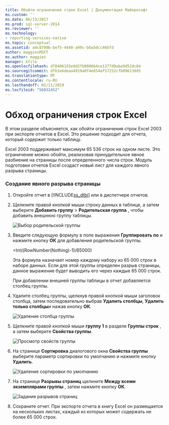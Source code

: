 ```yaml
---
title: Обойти ограничения строк Excel | Документация Майкрософт
ms.custom: ''
ms.date: 06/13/2017
ms.prod: sql-server-2014
ms.reviewer: ''
ms.technology:
- reporting-services-native
ms.topic: conceptual
ms.assetid: a4c8700b-bef5-4440-a99c-bba5dcc46bfd
author: maggiesMSFT
ms.author: maggies
manager: kfile
ms.openlocfilehash: d78406155e9d2fb808664ce1377d0aba9d52dc84
ms.sourcegitcommit: dfb1e6deaa4919a0f4e654af57252cfb09613dd5
ms.translationtype: MT
ms.contentlocale: ru-RU
ms.lasthandoff: 02/11/2019
ms.locfileid: "56032452"
---
```

# <a name="work-around-the-excel-row-limitation"></a>Обход ограничения строк Excel
  В этом разделе объясняется, как обойти ограничения строк Excel 2003 при экспорте отчетов в Excel. Это решение подходит для отчета, который содержит только таблицу.  
  
 Excel 2003 поддерживает максимум 65 536 строк на одном листе. Это ограничение можно обойти, реализовав принудительное явное разбиение на страницы после определенного числа строк. Модуль подготовки отчетов Excel создаст новый лист для каждого явного разрыва страницы.  
  
### <a name="to-create-an-explicit-page-break"></a>Создание явного разрыва страницы  
  
1.  Откройте отчет в [!INCLUDE[ss_dtbi](../../includes/ss-dtbi-md.md)] или в диспетчере отчетов.  
  
2.  Щелкните правой кнопкой мыши строку данных в таблице, а затем выберите **Добавить группу** > **Родительская группа** , чтобы добавить внешнюю группу таблицы.  
  
     ![Выбор родительской группы](../media/datarow-selectparentgroup.png "Выбор родительской группы")  
  
3.  Введите следующую формулу в поле выражения **Группировать по** и нажмите кнопку **ОК** для добавления родительской группы.  
  
     =Int((RowNumber(Nothing)-1)/65000)  
  
     Эта формула назначает номер каждому набору из 65 000 строк в наборе данных. Если для этой группы определен разрыв страницы, данное выражение будет выводить его через каждые 65 000 строк.  
  
     При добавлении внешней группы таблицы в отчет добавляется столбец группы.  
  
4.  Удалите столбец группы, щелкнув правой кнопкой мыши заголовок столбца, затем последовательно выбрав **Удалить столбцы**, **Удалить только столбцы**и нажав кнопку **ОК**.  
  
     ![Удаление столбца группы](../media/groupcolumn-delete-updated.png "Удаление столбца группы")  
  
5.  Щелкните правой кнопкой мыши **группу 1** в разделе **Группы строк** , а затем выберите **Свойства группы**.  
  
     ![Просмотр свойств группы](../media/groupproperties-updated.png "Просмотр свойств группы")  
  
6.  На странице **Сортировка** диалогового окна **Свойства группы** выберите параметр сортировки по умолчанию и нажмите кнопку **Удалить**.  
  
     ![Удаление сортировки по умолчанию](../media/groupproperties-sorting-updated.png "Удаление сортировки по умолчанию")  
  
7.  На странице **Разрывы страниц** щелкните **Между всеми экземплярами группы** , затем нажмите кнопку **ОК**.  
  
     ![Задание разрывов страниц](../media/groupproperties-pagebreaks-updated.png "Задание разрывов страниц")  
  
8.  Сохраните отчет. При экспорте отчета в книгу Excel он размещается на нескольких листах, каждый из которых может содержать не более 65 000 строк.  
  
  
